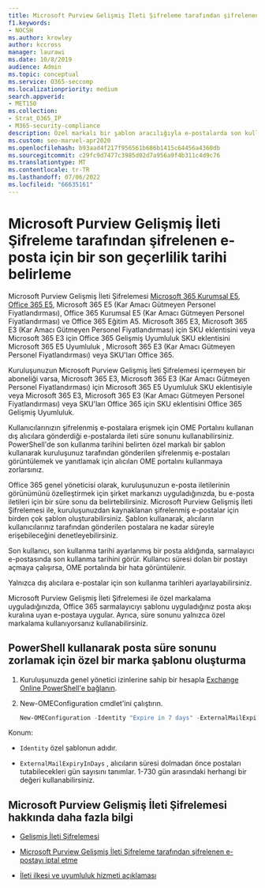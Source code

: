 ```yaml
---
title: Microsoft Purview Gelişmiş İleti Şifreleme tarafından şifrelenen e-posta için bir son geçerlilik tarihi belirleme
f1.keywords:
- NOCSH
ms.author: krowley
author: kccross
manager: laurawi
ms.date: 10/8/2019
audience: Admin
ms.topic: conceptual
ms.service: O365-seccomp
ms.localizationpriority: medium
search.appverid:
- MET150
ms.collection:
- Strat_O365_IP
- M365-security-compliance
description: Özel markalı bir şablon aracılığıyla e-postalarda son kullanma tarihi ayarlayarak e-posta güvenliğinizi genişletmek için Microsoft Purview Gelişmiş İleti Şifrelemesi'ni kullanın.
ms.custom: seo-marvel-apr2020
ms.openlocfilehash: b93aad4f217f956561b686b1415c64456a4360db
ms.sourcegitcommit: c29fc9d7477c3985d02d7a956a9f4b311c4d9c76
ms.translationtype: MT
ms.contentlocale: tr-TR
ms.lasthandoff: 07/06/2022
ms.locfileid: "66635161"
---
```

# <a name="set-an-expiration-date-for-email-encrypted-by-microsoft-purview-advanced-message-encryption"></a>Microsoft Purview Gelişmiş İleti Şifreleme tarafından şifrelenen e-posta için bir son geçerlilik tarihi belirleme

Microsoft Purview Gelişmiş İleti Şifrelemesi [Microsoft 365 Kurumsal E5, Office 365 E5](https://www.microsoft.com/microsoft-365/enterprise/home), Microsoft 365 E5 (Kar Amacı Gütmeyen Personel Fiyatlandırması), Office 365 Kurumsal E5 (Kar Amacı Gütmeyen Personel Fiyatlandırması) ve Office 365 Eğitim A5. Microsoft 365 E3, Microsoft 365 E3 (Kar Amacı Gütmeyen Personel Fiyatlandırması) için SKU eklentisini veya Microsoft 365 E3 için Office 365 Gelişmiş Uyumluluk SKU eklentisini Microsoft 365 E5 Uyumluluk , Microsoft 365 E3 (Kar Amacı Gütmeyen Personel Fiyatlandırması) veya SKU'ları Office 365.

Kuruluşunuzun Microsoft Purview Gelişmiş İleti Şifrelemesi içermeyen bir aboneliği varsa, Microsoft 365 E3, Microsoft 365 E3 (Kar Amacı Gütmeyen Personel Fiyatlandırması) için Microsoft 365 E5 Uyumluluk SKU eklentisiyle veya Microsoft 365 E3, Microsoft 365 E3 (Kar Amacı Gütmeyen Personel Fiyatlandırması) veya SKU'ları Office 365 için SKU eklentisini Office 365 Gelişmiş Uyumluluk.

Kullanıcılarınızın şifrelenmiş e-postalara erişmek için OME Portalını kullanan dış alıcılara gönderdiği e-postalarda ileti süre sonunu kullanabilirsiniz. PowerShell'de son kullanma tarihini belirten özel markalı bir şablon kullanarak kuruluşunuz tarafından gönderilen şifrelenmiş e-postaları görüntülemek ve yanıtlamak için alıcıları OME portalını kullanmaya zorlarsınız.

Office 365 genel yöneticisi olarak, kuruluşunuzun e-posta iletilerinin görünümünü özelleştirmek için şirket markanızı uyguladığınızda, bu e-posta iletileri için bir süre sonu da belirtebilirsiniz. Microsoft Purview Gelişmiş İleti Şifrelemesi ile, kuruluşunuzdan kaynaklanan şifrelenmiş e-postalar için birden çok şablon oluşturabilirsiniz. Şablon kullanarak, alıcıların kullanıcılarınız tarafından gönderilen postalara ne kadar süreyle erişebileceğini denetleyebilirsiniz.

Son kullanıcı, son kullanma tarihi ayarlanmış bir posta aldığında, sarmalayıcı e-postasında son kullanma tarihini görür. Kullanıcı süresi dolan bir postayı açmaya çalışırsa, OME portalında bir hata görüntülenir.

Yalnızca dış alıcılara e-postalar için son kullanma tarihleri ayarlayabilirsiniz.

Microsoft Purview Gelişmiş İleti Şifrelemesi ile özel markalama uyguladığınızda, Office 365 sarmalayıcıyı şablonu uyguladığınız posta akışı kuralına uyan e-postaya uygular. Ayrıca, süre sonunu yalnızca özel markalama kullanıyorsanız kullanabilirsiniz.

## <a name="create-a-custom-branding-template-to-force-mail-expiration-by-using-powershell"></a>PowerShell kullanarak posta süre sonunu zorlamak için özel bir marka şablonu oluşturma

1. Kuruluşunuzda genel yönetici izinlerine sahip bir hesapla [Exchange Online PowerShell'e bağlanın](/powershell/exchange/connect-to-exchange-online-powershell).

2. New-OMEConfiguration cmdlet'ini çalıştırın.

    ```powershell
    New-OMEConfiguration -Identity "Expire in 7 days" -ExternalMailExpiryInDays 7
    ```

Konum:

- `Identity` özel şablonun adıdır.

- `ExternalMailExpiryInDays` , alıcıların süresi dolmadan önce postaları tutabilecekleri gün sayısını tanımlar. 1-730 gün arasındaki herhangi bir değeri kullanabilirsiniz.

## <a name="more-information-about-microsoft-purview-advanced-message-encryption"></a>Microsoft Purview Gelişmiş İleti Şifrelemesi hakkında daha fazla bilgi

- [Gelişmiş İleti Şifrelemesi](ome-advanced-message-encryption.md)

- [Microsoft Purview Gelişmiş İleti Şifreleme tarafından şifrelenen e-postayı iptal etme](revoke-ome-encrypted-mail.md)

- [İleti ilkesi ve uyumluluk hizmeti açıklaması](/office365/servicedescriptions/exchange-online-service-description/message-policy-and-compliance)
